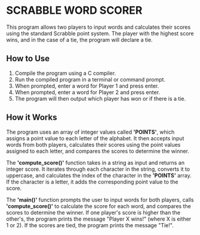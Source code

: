 # SCRABBLE WORD SCORER

This program allows two players to input words and calculates their scores using the standard Scrabble point system. The player with the highest score wins, and in the case of a tie, the program will declare a tie.

## How to Use

1. Compile the program using a C compiler.
2. Run the compiled program in a terminal or command prompt.
3. When prompted, enter a word for Player 1 and press enter.
4. When prompted, enter a word for Player 2 and press enter.
5. The program will then output which player has won or if there is a tie.

## How it Works

The program uses an array of integer values called **'POINTS'**, which assigns a point value to each letter of the alphabet. It then accepts input words from both players, calculates their scores using the point values assigned to each letter, and compares the scores to determine the winner.

The **'compute_score()'** function takes in a string as input and returns an integer score. It iterates through each character in the string, converts it to uppercase, and calculates the index of the character in the **'POINTS'** array. If the character is a letter, it adds the corresponding point value to the score.

The **'main()'** function prompts the user to input words for both players, calls **'compute_score()'** to calculate the score for each word, and compares the scores to determine the winner. If one player's score is higher than the other's, the program prints the message "Player X wins!" (where X is either 1 or 2). If the scores are tied, the program prints the message "Tie!".